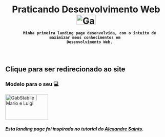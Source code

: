 <h1 align="center">
   Praticando Desenvolvimento Web <a href="https://i.gifer.com/YKpv.gif" target="_blank" real="external"> <img title="Mario e Luigi"   alt="GabStabile | Mario e Luigi" height="30" width="60" src="https://user-images.githubusercontent.com/92516683/172506108-0668c2ce-4c14-4a9e-b2fe-365ec0ecd698.gif"> </a>
</h1>

<h4 align="center">
   
```
   Minha primeira landing page desenvolvida, com o intuito de maximizar meus conhecimentos em 
   Desenvolvimento Web.
```
</h4>

</br>

<h2 align="left"> 
  Clique para ser redirecionado ao site
</h2>

<h3>Modelo para o seu 💻</h3> 
<a href="https://gabstabile.github.io/landing_page/" target="_blank" real="external"> <img title="Mario e Luigi"   alt="GabStabile | Mario e Luigi" height="79" width="133" src="https://user-images.githubusercontent.com/92516683/172499964-dc75ca5b-8807-4cb6-870e-37df37b6de28.gif"> </a>
 
</br>

<div>
    <h5> 
       Esta landing page foi inspirada no tutorial do <a href="https://github.com/alexandresaints/landing-page-tutorial" target="_blank" real="external"> Alexandre              Saints</a>.
    </h5>
</div>
